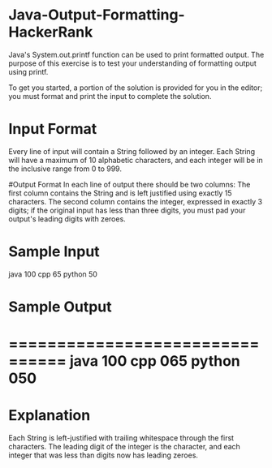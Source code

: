 # Java-Output-Formatting-HackerRank

Java's System.out.printf function can be used to print formatted output. The purpose of this exercise is to test your understanding of formatting output using printf.

To get you started, a portion of the solution is provided for you in the editor; you must format and print the input to complete the solution.

# Input Format
Every line of input will contain a String followed by an integer. 
Each String will have a maximum of 10 alphabetic characters, and each integer will be in the inclusive range from 0 to 999.

#Output Format
In each line of output there should be two columns: 
The first column contains the String and is left justified using exactly 15 characters. 
The second column contains the integer, expressed in exactly 3 digits; if the original input has less than three digits, you must pad your output's leading digits with zeroes.

# Sample Input
java 100
cpp 65
python 50


# Sample Output
================================
java           100 
cpp            065 
python         050 
================================

# Explanation
Each String is left-justified with trailing whitespace through the first  characters. The leading digit of the integer is the character, and each integer that was less than  digits now has leading zeroes.
